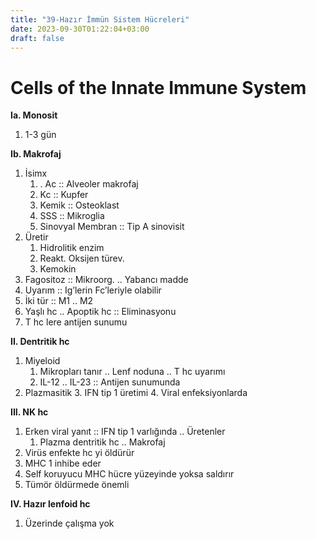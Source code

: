 ```yaml
---
title: "39-Hazır İmmün Sistem Hücreleri"
date: 2023-09-30T01:22:04+03:00
draft: false
---
```


# Cells of the Innate Immune System

**Ia. Monosit**



1. 1-3 gün

**Ib. Makrofaj**



1. İsimx
    1. . Ac :: Alveoler makrofaj
    2. Kc :: Kupfer
    3. Kemik :: Osteoklast
    4. SSS :: Mikroglia
    5. Sinovyal Membran :: Tip A sinovisit
2. Üretir
    1. Hidrolitik enzim
    2. Reakt. Oksijen türev.
    3. Kemokin
3. Fagositoz :: Mikroorg. .. Yabancı madde
4. Uyarım :: Ig’lerin Fc’leriyle olabilir
5. İki tür :: M1 .. M2
6. Yaşlı hc .. Apoptik hc :: Eliminasyonu
7. T hc lere antijen sunumu

**II. Dentritik hc**



1. Miyeloid
    1. Mikropları tanır .. Lenf noduna .. T hc uyarımı
    2. IL-12 .. IL-23 :: Antijen sunumunda
2. Plazmasitik
    3. IFN tip 1 üretimi
    4. Viral enfeksiyonlarda

**III. NK hc**



1. Erken viral yanıt :: IFN tip 1 varlığında .. Üretenler
    1. Plazma dentritik hc .. Makrofaj
2. Virüs enfekte hc yi öldürür
3. MHC 1 inhibe eder
4. Self koruyucu MHC hücre yüzeyinde yoksa saldırır
5. Tümör öldürmede önemli

**IV. Hazır lenfoid hc**



1. Üzerinde çalışma yok
